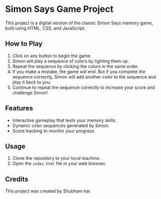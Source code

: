 # Simon Says Game Project

This project is a digital version of the classic Simon Says memory game, built using HTML, CSS, and JavaScript.

## How to Play

1. Click on any button to begin the game.
2. Simon will play a sequence of colors by lighting them up.
3. Repeat the sequence by clicking the colors in the same order.
4. If you make a mistake, the game will end. But if you complete the sequence correctly, Simon will add another color to the sequence and play it back to you.
5. Continue to repeat the sequence correctly to increase your score and challenge Simon!

## Features

- Interactive gameplay that tests your memory skills.
- Dynamic color sequences generated by Simon.
- Score tracking to monitor your progress.

## Usage

1. Clone the repository to your local machine.
2. Open the `index.html` file in your web browser.

## Credits

This project was created by Shubham kar.
